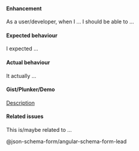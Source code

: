 <!-- 
Only include sections relevant to your issue.

If you have not read docs/support.md and followed its guidance you may be ignored or closed without response.

Please use PREVIEW before you submit!!
-->
#### Enhancement
As a user/developer, when I ... I should be able to ...

#### Expected behaviour
I expected ...

#### Actual behaviour
It actually ...

#### Gist/Plunker/Demo
[Description](url)

#### Related issues
This is/maybe related to ...

@json-schema-form/angular-schema-form-lead
